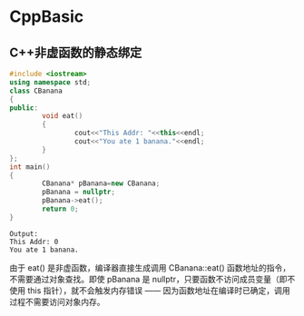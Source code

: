 # CppBasic
## C++非虚函数的静态绑定
```cpp
#include <iostream>
using namespace std;
class CBanana
{
public:
        void eat()
        {
                cout<<"This Addr: "<<this<<endl;
                cout<<"You ate 1 banana."<<endl;
        }
};
int main()
{
        CBanana* pBanana=new CBanana;
        pBanana = nullptr;
        pBanana->eat();
        return 0;
}
```
```
Output:  
This Addr: 0  
You ate 1 banana.
```  
由于 eat() 是非虚函数，编译器直接生成调用 CBanana::eat() 函数地址的指令，不需要通过对象查找。即使 pBanana 是 nullptr，只要函数不访问成员变量（即不使用 this 指针），就不会触发内存错误 —— 因为函数地址在编译时已确定，调用过程不需要访问对象内存。  

